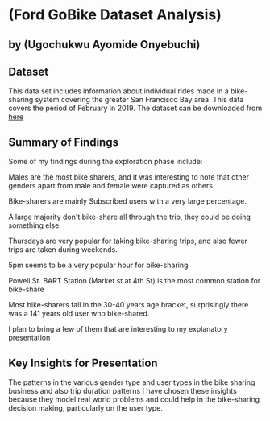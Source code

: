 # (Ford GoBike Dataset Analysis)
## by (Ugochukwu Ayomide Onyebuchi)


## Dataset

This data set includes information about individual rides made in a bike-sharing system covering the greater San Francisco Bay area. This data covers the period of February in 2019.
The dataset can be downloaded from [here](https://www.google.com/url?q=https://video.udacity-data.com/topher/2020/October/5f91cf38_201902-fordgobike-tripdata/201902-fordgobike-tripdata.csv&sa=D&source=editors&ust=1661854413529697&usg=AOvVaw0m8ufpJYMC83aQ7Cm2GkmA)

## Summary of Findings

Some of my findings during the exploration phase include:

Males are the most bike sharers, and it was interesting to note that other genders apart from male and female were captured as others.

Bike-sharers are mainly Subscribed users with a very large percentage.

A large majority don't bike-share all through the trip, they could be doing something else.

Thursdays are very popular for taking bike-sharing trips, and also fewer trips are taken during weekends.

5pm seems to be a very popular hour for bike-sharing

Powell St. BART Station (Market st at 4th St) is the most common station for bike-share

Most bike-sharers fall in the 30-40 years age bracket, surprisingly there was a 141 years old user who bike-shared.

I plan to bring a few of them that are interesting to my explanatory presentation

## Key Insights for Presentation

The patterns in the various gender type and user types in the bike sharing business and also trip duration patterns
I have chosen these insights because they model real world problems and could help in the bike-sharing decision making, particularly on the user type.